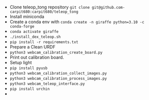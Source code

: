 *  Clone teleop_tong repository ```git clone git@github.com-carpit680:carpit680/teleop_tong```
*  Install miniconda
* Create a conda env with ```conda create -n giraffe python=3.10 -c conda-forge```
* ```conda activate giraffe```
* ```./install_dex_teleop.sh```
* ```pip install -r requirements.txt```
* Prepare a Clean URDF
* ```python3 webcam_calibration_create_board.py```
* Print out calibration board.
* Setup light
* ```pip install pyusb```
* ```python3 webcam_calibration_collect_images.py```
* ```python3 webcam_calibration_process_images.py```
* ```python3 webcam_teleop_interface.py```
* ```pip install urchin```
* 
